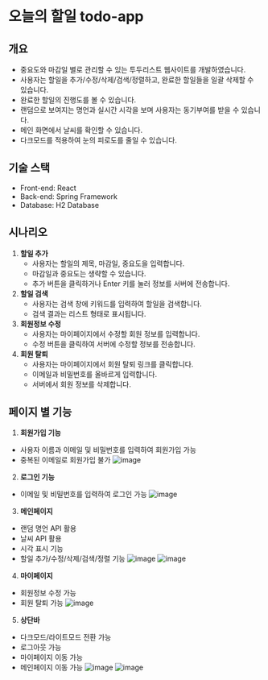 # 오늘의 할일 todo-app

## 개요
- 중요도와 마감일 별로 관리할 수 있는 투두리스트 웹사이트를 개발하였습니다.
- 사용자는 할일을 추가/수정/삭제/검색/정렬하고, 완료한 할일들을 일괄 삭제할 수 있습니다.
- 완료한 할일의 진행도를 볼 수 있습니다.
- 랜덤으로 보여지는 명언과 실시간 시각을 보며 사용자는 동기부여를 받을 수 있습니다.
- 메인 화면에서 날씨를 확인할 수 있습니다.
- 다크모드를 적용하여 눈의 피로도를 줄일 수 있습니다.

## ﻿기술 스택
- Front-end: React
- Back-end: Spring Framework
- Database: H2 Database

## 시나리오
1. **할일 추가**
    - 사용자는 할일의 제목, 마감일, 중요도을 입력합니다.
    - 마감일과 중요도는 생략할 수 있습니다.
    - 추가 버튼을 클릭하거나 Enter 키를 눌러 정보를 서버에 전송합니다.
2. **할일 검색**
    - 사용자는 검색 창에 키워드를 입력하여 할일을 검색합니다.
    - 검색 결과는 리스트 형태로 표시됩니다.
3. **회원정보 수정**
    - 사용자는 마이페이지에서 수정할 회원 정보를 입력합니다.
    - 수정 버튼을 클릭하여 서버에 수정할 정보를 전송합니다.
4. **회원 탈퇴**
    - 사용자는 마이페이지에서 회원 탈퇴 링크를 클릭합니다.
    - 이메일과 비밀번호를 올바르게 입력합니다.
    - 서버에서 회원 정보를 삭제합니다.

## 페이지 별 기능
1. **회원가입 기능**
- 사용자 이름과 이메일 및 비밀번호를 입력하여 회원가입 가능
- 중복된 이메일로 회원가입 불가
![image](https://github.com/suhye0n/todo-app/assets/63187994/354c5e24-db6f-4bd5-945e-d9c533e52bc4)

2. **로그인 기능**
- 이메일 및 비밀번호를 입력하여 로그인 가능
![image](https://github.com/suhye0n/todo-app/assets/63187994/e4f23d0d-65fc-41c9-b15d-c7d7989d683e)

3. **메인페이지**
- 랜덤 명언 API 활용
- 날씨 API 활용
- 시각 표시 기능
- 할일 추가/수정/삭제/검색/정렬 기능
![image](https://github.com/suhye0n/todo-app/assets/63187994/02612cbe-7d1f-4ea7-9fbe-49e721ecdd74)
![image](https://github.com/suhye0n/todo-app/assets/63187994/14462da4-358b-437b-b3b8-b17e2b00ceb0)

4. **마이페이지**
- 회원정보 수정 가능
- 회원 탈퇴 가능
![image](https://github.com/suhye0n/todo-app/assets/63187994/e8023de8-932c-4f8a-9cfb-407bd15e9766)

5. **상단바**
- 다크모드/라이트모드 전환 가능
- 로그아웃 가능
- 마이페이지 이동 가능
- 메인페이지 이동 가능
![image](https://github.com/suhye0n/todo-app/assets/63187994/b105b3c9-0f50-48e2-88e3-282683d9a257)
![image](https://github.com/suhye0n/todo-app/assets/63187994/2361a030-e527-409d-bc94-fa49024c0e3f)

